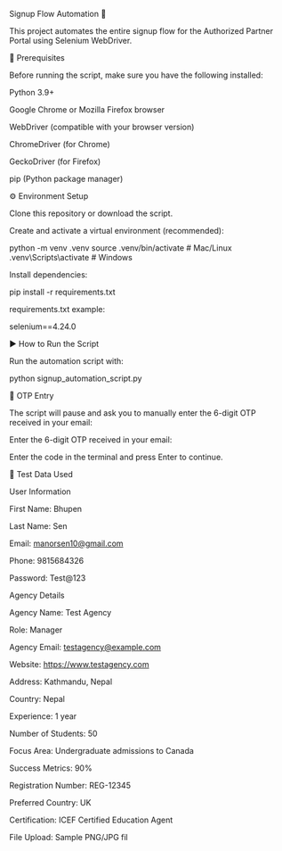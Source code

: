 Signup Flow Automation 🚀

This project automates the entire signup flow  for the Authorized Partner Portal
 using Selenium WebDriver.

📌 Prerequisites

Before running the script, make sure you have the following installed:

Python 3.9+

Google Chrome or Mozilla Firefox browser

WebDriver (compatible with your browser version)

ChromeDriver
 (for Chrome)

GeckoDriver
 (for Firefox)

pip (Python package manager)

⚙️ Environment Setup

Clone this repository or download the script.

Create and activate a virtual environment (recommended):

python -m venv .venv
source .venv/bin/activate   # Mac/Linux
.venv\Scripts\activate      # Windows


Install dependencies:

pip install -r requirements.txt


requirements.txt example:

selenium==4.24.0

▶️ How to Run the Script

Run the automation script with:

python signup_automation_script.py

🔐 OTP Entry

The script will pause and ask you to manually enter the 6-digit OTP received in your email:

Enter the 6-digit OTP received in your email:


Enter the code in the terminal and press Enter to continue.

🧪 Test Data Used

User Information

First Name: Bhupen

Last Name: Sen

Email: manorsen10@gmail.com

Phone: 9815684326

Password: Test@123

Agency Details

Agency Name: Test Agency

Role: Manager

Agency Email: testagency@example.com

Website: https://www.testagency.com

Address: Kathmandu, Nepal

Country: Nepal

Experience: 1 year

Number of Students: 50

Focus Area: Undergraduate admissions to Canada

Success Metrics: 90%

Registration Number: REG-12345

Preferred Country: UK

Certification: ICEF Certified Education Agent

File Upload: Sample PNG/JPG fil
